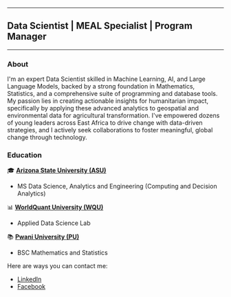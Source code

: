 ___
## Data Scientist | MEAL Specialist | Program Manager
___

### About

I'm an expert Data Scientist skilled in Machine Learning, AI, and Large Language Models, backed by a strong foundation in Mathematics, Statistics, and a comprehensive suite of programming and database tools. My passion lies in creating actionable insights for humanitarian impact, specifically by applying these advanced analytics to geospatial and environmental data for agricultural transformation. I've empowered dozens of young leaders across East Africa to drive change with data-driven strategies, and I actively seek collaborations to foster meaningful, global change through technology.

### Education
🎓 **[Arizona State University (ASU)](https://www.asu.edu)**
  - MS Data Science, Analytics and Engineering (Computing and Decision Analytics)

📊 **[WorldQuant University (WQU)](https://www.wqu.edu)**
  - Applied Data Science Lab

📚 **[Pwani University (PU)](https://spas.pu.ac.ke)**
  - BSC Mathematics and Statistics

Here are ways you can contact me:
* [LinkedIn](https://ke.linkedin.com/in/mwangimndegwa)
* [Facebook](https://www.google.com/url?sa=t&source=web&rct=j&opi=89978449&url=https://www.facebook.com/mwangimndegwa/&ved=2ahUKEwitmJ6UsNWOAxVCmmoFHVH9KVgQFnoECCoQAQ&usg=AOvVaw2zW335tytX8wYQQdCJe2B2)
  
